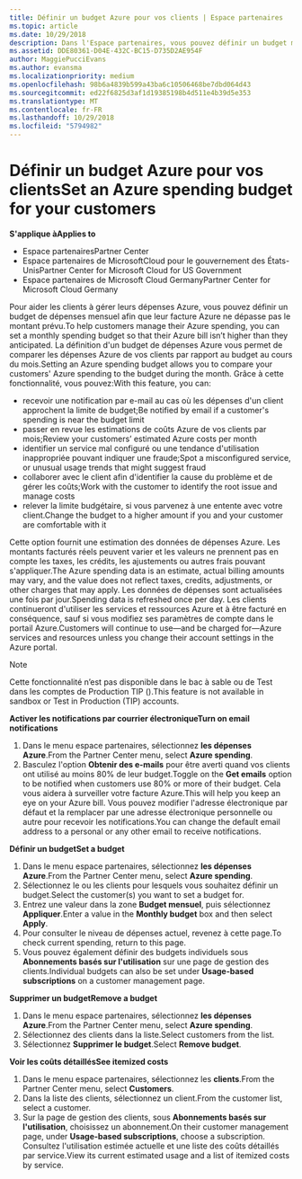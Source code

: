```yaml
---
title: Définir un budget Azure pour vos clients | Espace partenaires
ms.topic: article
ms.date: 10/29/2018
description: Dans l'Espace partenaires, vous pouvez définir un budget mensuel par client afin que sa facture Azure ne le surprenne pas à la fin du mois.
ms.assetid: DDE80361-D04E-432C-BC15-D735D2AE954F
author: MaggiePucciEvans
ms.author: evansma
ms.localizationpriority: medium
ms.openlocfilehash: 98b6a4839b599a43ba6c10506468be7dbd064d43
ms.sourcegitcommit: ed22f6825d3af1d19385198b4d511e4b39d5e353
ms.translationtype: MT
ms.contentlocale: fr-FR
ms.lasthandoff: 10/29/2018
ms.locfileid: "5794982"
---
```

# <a name="set-an-azure-spending-budget-for-your-customers"></a><span data-ttu-id="2eb15-103">Définir un budget Azure pour vos clients</span><span class="sxs-lookup"><span data-stu-id="2eb15-103">Set an Azure spending budget for your customers</span></span>

**<span data-ttu-id="2eb15-104">S'applique à</span><span class="sxs-lookup"><span data-stu-id="2eb15-104">Applies to</span></span>**

-  <span data-ttu-id="2eb15-105">Espace partenaires</span><span class="sxs-lookup"><span data-stu-id="2eb15-105">Partner Center</span></span>
-  <span data-ttu-id="2eb15-106">Espace partenaires de MicrosoftCloud pour le gouvernement des États-Unis</span><span class="sxs-lookup"><span data-stu-id="2eb15-106">Partner Center for Microsoft Cloud for US Government</span></span>
-  <span data-ttu-id="2eb15-107">Espace partenaires de Microsoft Cloud Germany</span><span class="sxs-lookup"><span data-stu-id="2eb15-107">Partner Center for Microsoft Cloud Germany</span></span>

<span data-ttu-id="2eb15-108">Pour aider les clients à gérer leurs dépenses Azure, vous pouvez définir un budget de dépenses mensuel afin que leur facture Azure ne dépasse pas le montant prévu.</span><span class="sxs-lookup"><span data-stu-id="2eb15-108">To help customers manage their Azure spending, you can set a monthly spending budget so that their Azure bill isn’t higher than they anticipated.</span></span> <span data-ttu-id="2eb15-109">La définition d'un budget de dépenses Azure vous permet de comparer les dépenses Azure de vos clients par rapport au budget au cours du mois.</span><span class="sxs-lookup"><span data-stu-id="2eb15-109">Setting an Azure spending budget allows you to compare your customers' Azure spending to the budget during the month.</span></span> <span data-ttu-id="2eb15-110">Grâce à cette fonctionnalité, vous pouvez:</span><span class="sxs-lookup"><span data-stu-id="2eb15-110">With this feature, you can:</span></span> 

-   <span data-ttu-id="2eb15-111">recevoir une notification par e-mail au cas où les dépenses d'un client approchent la limite de budget;</span><span class="sxs-lookup"><span data-stu-id="2eb15-111">Be notified by email if a customer's spending is near the budget limit</span></span>
-   <span data-ttu-id="2eb15-112">passer en revue les estimations de coûts Azure de vos clients par mois;</span><span class="sxs-lookup"><span data-stu-id="2eb15-112">Review your customers’ estimated Azure costs per month</span></span>
-   <span data-ttu-id="2eb15-113">identifier un service mal configuré ou une tendance d'utilisation inappropriée pouvant indiquer une fraude;</span><span class="sxs-lookup"><span data-stu-id="2eb15-113">Spot a misconfigured service, or unusual usage trends that might suggest fraud</span></span>
-   <span data-ttu-id="2eb15-114">collaborer avec le client afin d'identifier la cause du problème et de gérer les coûts;</span><span class="sxs-lookup"><span data-stu-id="2eb15-114">Work with the customer to identify the root issue and manage costs</span></span>
-   <span data-ttu-id="2eb15-115">relever la limite budgétaire, si vous parvenez à une entente avec votre client.</span><span class="sxs-lookup"><span data-stu-id="2eb15-115">Change the budget to a higher amount if you and your customer are comfortable with it</span></span>

<span data-ttu-id="2eb15-116">Cette option fournit une estimation des données de dépenses Azure. Les montants facturés réels peuvent varier et les valeurs ne prennent pas en compte les taxes, les crédits, les ajustements ou autres frais pouvant s'appliquer.</span><span class="sxs-lookup"><span data-stu-id="2eb15-116">The Azure spending data is an estimate, actual billing amounts may vary, and the value does not reflect taxes, credits, adjustments, or other charges that may apply.</span></span> <span data-ttu-id="2eb15-117">Les données de dépenses sont actualisées une fois par jour.</span><span class="sxs-lookup"><span data-stu-id="2eb15-117">Spending data is refreshed once per day.</span></span> <span data-ttu-id="2eb15-118">Les clients continueront d'utiliser les services et ressources Azure et à être facturé en conséquence, sauf si vous modifiez ses paramètres de compte dans le portail Azure.</span><span class="sxs-lookup"><span data-stu-id="2eb15-118">Customers will continue to use—and be charged for—Azure services and resources unless you change their account settings in the Azure portal.</span></span> 

> [!NOTE]  
> <span data-ttu-id="2eb15-119">Cette fonctionnalité n’est pas disponible dans le bac à sable ou de Test dans les comptes de Production TIP ().</span><span class="sxs-lookup"><span data-stu-id="2eb15-119">This feature is not available in sandbox or Test in Production (TIP) accounts.</span></span>

**<span data-ttu-id="2eb15-120">Activer les notifications par courrier électronique</span><span class="sxs-lookup"><span data-stu-id="2eb15-120">Turn on email notifications</span></span>**
1.  <span data-ttu-id="2eb15-121">Dans le menu espace partenaires, sélectionnez **les dépenses Azure**.</span><span class="sxs-lookup"><span data-stu-id="2eb15-121">From the Partner Center menu, select **Azure spending**.</span></span>
2.  <span data-ttu-id="2eb15-122">Basculez l'option **Obtenir des e-mails** pour être averti quand vos clients ont utilisé au moins 80% de leur budget.</span><span class="sxs-lookup"><span data-stu-id="2eb15-122">Toggle on the **Get emails** option to be notified when customers use 80% or more of their budget.</span></span> <span data-ttu-id="2eb15-123">Cela vous aidera à surveiller votre facture&nbsp;Azure.</span><span class="sxs-lookup"><span data-stu-id="2eb15-123">This will help you keep an eye on your Azure bill.</span></span> <span data-ttu-id="2eb15-124">Vous pouvez modifier l'adresse électronique par défaut et la remplacer par une adresse électronique personnelle ou autre pour recevoir les notifications.</span><span class="sxs-lookup"><span data-stu-id="2eb15-124">You can change the default email address to a personal or any other email to receive notifications.</span></span>

**<span data-ttu-id="2eb15-125">Définir un budget</span><span class="sxs-lookup"><span data-stu-id="2eb15-125">Set a budget</span></span>**
1.  <span data-ttu-id="2eb15-126">Dans le menu espace partenaires, sélectionnez **les dépenses Azure**.</span><span class="sxs-lookup"><span data-stu-id="2eb15-126">From the Partner Center menu, select **Azure spending**.</span></span>
2.  <span data-ttu-id="2eb15-127">Sélectionnez le ou les clients pour lesquels vous souhaitez définir un budget.</span><span class="sxs-lookup"><span data-stu-id="2eb15-127">Select the customer(s) you want to set a budget for.</span></span> 
3. <span data-ttu-id="2eb15-128">Entrez une valeur dans la zone **Budget mensuel**, puis sélectionnez **Appliquer**.</span><span class="sxs-lookup"><span data-stu-id="2eb15-128">Enter a value in the **Monthly budget** box and then select **Apply**.</span></span>
4.  <span data-ttu-id="2eb15-129">Pour consulter le niveau de dépenses actuel, revenez à cette page.</span><span class="sxs-lookup"><span data-stu-id="2eb15-129">To check current spending, return to this page.</span></span>
5.  <span data-ttu-id="2eb15-130">Vous pouvez également définir des budgets individuels sous **Abonnements basés sur l'utilisation** sur une page de gestion des clients.</span><span class="sxs-lookup"><span data-stu-id="2eb15-130">Individual budgets can also be set under **Usage-based subscriptions** on a customer management page.</span></span>

**<span data-ttu-id="2eb15-131">Supprimer un budget</span><span class="sxs-lookup"><span data-stu-id="2eb15-131">Remove a budget</span></span>**
1.  <span data-ttu-id="2eb15-132">Dans le menu espace partenaires, sélectionnez **les dépenses Azure**.</span><span class="sxs-lookup"><span data-stu-id="2eb15-132">From the Partner Center menu, select **Azure spending**.</span></span>
2.  <span data-ttu-id="2eb15-133">Sélectionnez des clients dans la liste.</span><span class="sxs-lookup"><span data-stu-id="2eb15-133">Select customers from the list.</span></span>
3.  <span data-ttu-id="2eb15-134">Sélectionnez **Supprimer le budget**.</span><span class="sxs-lookup"><span data-stu-id="2eb15-134">Select **Remove budget**.</span></span>

**<span data-ttu-id="2eb15-135">Voir les coûts détaillés</span><span class="sxs-lookup"><span data-stu-id="2eb15-135">See itemized costs</span></span>**
1.  <span data-ttu-id="2eb15-136">Dans le menu espace partenaires, sélectionnez les **clients**.</span><span class="sxs-lookup"><span data-stu-id="2eb15-136">From the Partner Center menu, select **Customers**.</span></span>
2.  <span data-ttu-id="2eb15-137">Dans la liste des clients, sélectionnez un client.</span><span class="sxs-lookup"><span data-stu-id="2eb15-137">From the customer list, select a customer.</span></span>
3.  <span data-ttu-id="2eb15-138">Sur la page de gestion des clients, sous **Abonnements basés sur l'utilisation**, choisissez un abonnement.</span><span class="sxs-lookup"><span data-stu-id="2eb15-138">On their customer management page, under **Usage-based subscriptions**, choose a subscription.</span></span> <span data-ttu-id="2eb15-139">Consultez l'utilisation estimée actuelle et une liste des coûts détaillés par service.</span><span class="sxs-lookup"><span data-stu-id="2eb15-139">View its current estimated usage and a list of itemized costs by service.</span></span>


 

 



